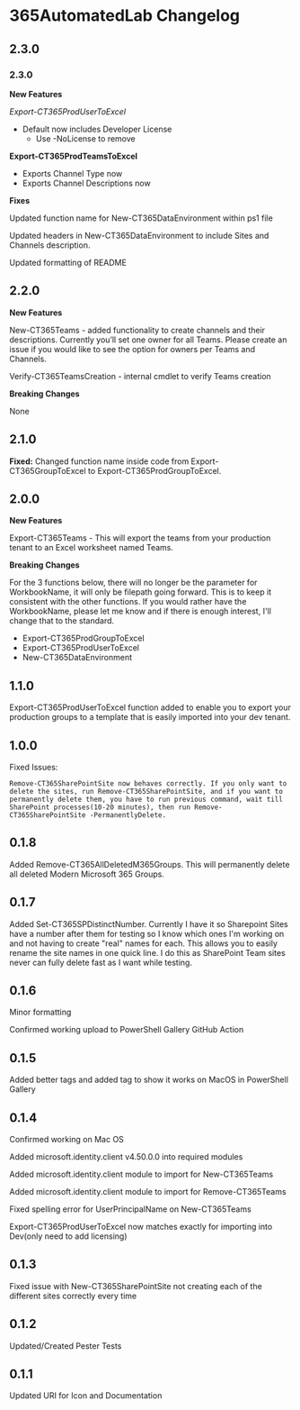 # 365AutomatedLab Changelog

## 2.3.0


### 2.3.0

************************New Features************************

*Export-CT365ProdUserToExcel*

* Default now includes Developer License
  * Use -NoLicense to remove

************Export-CT365ProdTeamsToExcel************

- Exports Channel Type now
- Exports Channel Descriptions now

**********Fixes**********

Updated function name for New-CT365DataEnvironment within ps1 file

Updated headers in New-CT365DataEnvironment to include Sites and Channels description.

Updated formatting of README

## 2.2.0

**New Features**

New-CT365Teams - added functionality to create channels and their descriptions. Currently you’ll set one owner for all Teams. Please create an issue if you would like to see the option for owners per Teams and Channels.

Verify-CT365TeamsCreation - internal cmdlet to verify Teams creation

**Breaking Changes**

None

## 2.1.0

**Fixed:**
Changed function name inside code from Export-CT365GroupToExcel to Export-CT365ProdGroupToExcel.

## 2.0.0

**New Features**

Export-CT365Teams - This will export the teams from your production tenant to an Excel worksheet named Teams.

**Breaking Changes**

For the 3 functions below, there will no longer be the parameter for WorkbookName, it will only be filepath going forward. This is to keep it consistent with the other functions. If you would rather have the WorkbookName, please let me know and if there is enough interest, I'll change that to the standard.

- Export-CT365ProdGroupToExcel
- Export-CT365ProdUserToExcel
- New-CT365DataEnvironment

## 1.1.0

Export-CT365ProdUserToExcel function added to enable you to export your production groups to a template that is easily imported into your dev tenant.

## 1.0.0

Fixed Issues:

    Remove-CT365SharePointSite now behaves correctly. If you only want to delete the sites, run Remove-CT365SharePointSite, and if you want to permanently delete them, you have to run previous command, wait till SharePoint processes(10-20 minutes), then run Remove-CT365SharePointSite -PermanentlyDelete.

## 0.1.8

Added Remove-CT365AllDeletedM365Groups. This will permanently delete all deleted Modern Microsoft 365 Groups.

## 0.1.7

Added Set-CT365SPDistinctNumber. Currently I have it so Sharepoint Sites have a number after them for testing so I know which ones I'm working on and not having to create "real" names for each. This allows you to easily rename the site names in one quick line. I do this as SharePoint Team sites never can fully delete fast as I want while testing.

## 0.1.6

Minor formatting

Confirmed working upload to PowerShell Gallery GitHub Action

## 0.1.5

Added better tags and added tag to show it works on MacOS in PowerShell Gallery

## 0.1.4

Confirmed working on Mac OS

Added microsoft.identity.client v4.50.0.0 into required modules

Added microsoft.identity.client module to import for New-CT365Teams

Added microsoft.identity.client module to import for Remove-CT365Teams

Fixed spelling error for UserPrincipalName on New-CT365Teams

Export-CT365ProdUserToExcel now matches exactly for importing into Dev(only need to add licensing)

## 0.1.3

Fixed issue with New-CT365SharePointSite not creating each of the different sites correctly every time

## 0.1.2

Updated/Created Pester Tests

## 0.1.1

Updated URI for Icon and Documentation
